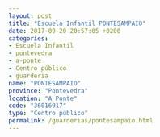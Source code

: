 ```yaml
---
layout: post
title: "Escuela Infantil PONTESAMPAIO"
date: 2017-09-20 20:57:05 +0200
categories:
- Escuela Infantil
- pontevedra
- a-ponte
- Centro público
- guarderia
name: "PONTESAMPAIO"
province: "Pontevedra"
location: "A Ponte"
code: "36016917"
type: "Centro público"
permalink: /guarderias/pontesampaio.html
---
```

